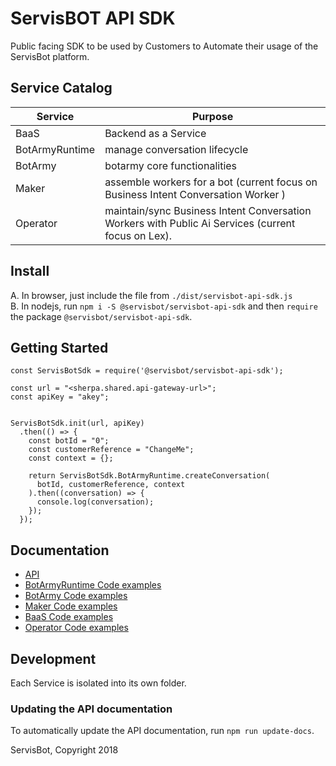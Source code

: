 # ServisBOT API SDK

Public facing SDK to be used by Customers to Automate their usage of the ServisBot platform.

## Service Catalog
Service | Purpose
------- | --------
BaaS | Backend as a Service
BotArmyRuntime | manage conversation lifecycle
BotArmy | botarmy core functionalities
Maker | assemble workers for a bot (current focus on Business Intent Conversation Worker )
Operator | maintain/sync Business Intent Conversation Workers with Public Ai Services (current focus on Lex).

## Install

A. In browser, just include the file from `./dist/servisbot-api-sdk.js`  
B. In nodejs, run `npm i -S @servisbot/servisbot-api-sdk` and then `require` the package `@servisbot/servisbot-api-sdk`.

## Getting Started
```
const ServisBotSdk = require('@servisbot/servisbot-api-sdk');

const url = "<sherpa.shared.api-gateway-url>";
const apiKey = "akey"; 


ServisBotSdk.init(url, apiKey)
  .then(() => {
    const botId = "0";
    const customerReference = "ChangeMe";
    const context = {};
          
    return ServisBotSdk.BotArmyRuntime.createConversation(
      botId, customerReference, context
    ).then((conversation) => {
      console.log(conversation);
    });
  });
```
## Documentation

* [API](docs/API.md)
* [BotArmyRuntime Code examples](docs/botarmyruntime_code_example.md)
* [BotArmy Code examples](docs/botarmy_code_example.md)
* [Maker Code examples](docs/maker_code_example.md)
* [BaaS Code examples](docs/baas_code_example.md)
* [Operator Code examples](docs/operator_code_example.md)

## Development

Each Service is isolated into its own folder.

### Updating the API documentation

To automatically update the API documentation, run `npm run update-docs`.

ServisBot, Copyright 2018


